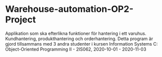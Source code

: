 # Warehouse-automation-OP2-Project
Applikation som ska efterlikna funktioner för hantering i ett varuhus. Kundhantering, produkthantering och orderhantering. Detta program är gjord tillsammans med 3 andra studenter i kursen Information Systems C: Object-Oriented Programming II - 2IS062, 2020-10-01 - 2020-11-03
